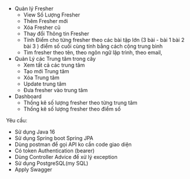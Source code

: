 - Quản lý Fresher
    - View Số Lượng Fresher
    - Thêm Fresher mới
    - Xóa Fresher cũ
    - Thay đổi Thông tin Fresher
    - Tính Điểm cho từng fresher theo các bài tập lớn (3 bài  - bài 1 bài 2 bài 3 ) điểm số cuối cùng tính bằng cách cộng trung bình
    - Tìm fresher theo tên, theo ngôn ngữ lập trình, theo email,
- Quản Lý các Trung tâm trong cây
    - Xem tất cả các trung tâm
    - Tạo mới Trung tâm
    -  Xóa Trung tâm
    - Update trung tâm
    - Đưa fresher vào trung tâm
- Dashboard
    - Thống kê số lượng fresher theo từng trung tâm
    - Thống kê số lượng fresher theo điểm số

Yêu cầu:
- Sử dụng Java 16
- Sử dụng Spring boot Spring JPA
- Dùng postman để gọi API ko cần code giao diện
- Có token Authentication (bearer)
- Dùng Controller Advice để xử lý exception
- Sử dụng PostgreSQL(my SQL)
- Apply Swagger
